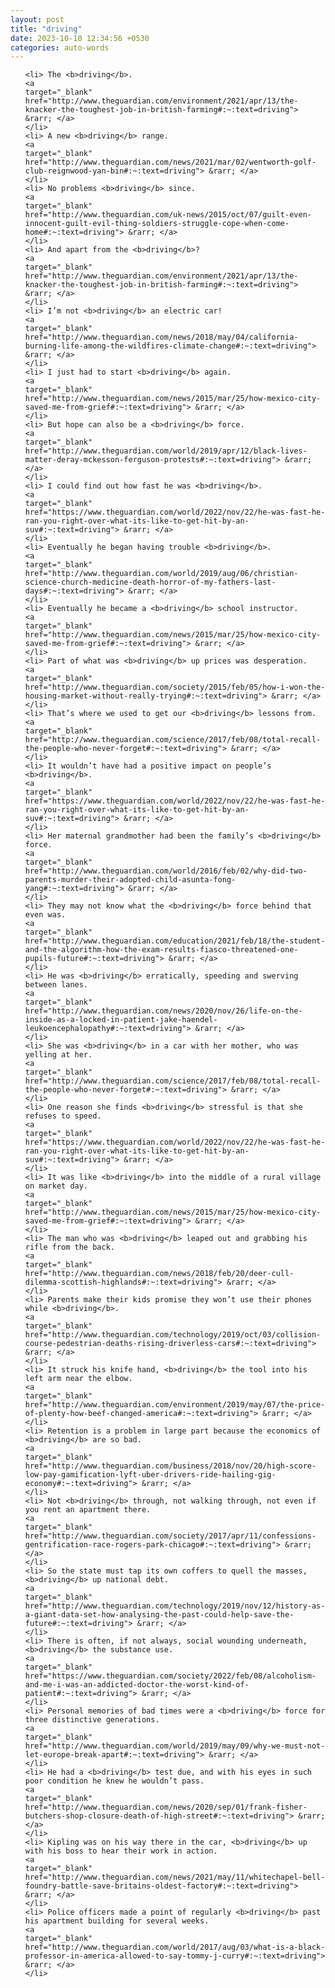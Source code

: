 ```yaml
---
layout: post
title: "driving"
date: 2023-10-10 12:34:56 +0530
categories: auto-words
---
```

<ol>

    <li> The <b>driving</b>.
    <a 
    target="_blank" 
    href="http://www.theguardian.com/environment/2021/apr/13/the-knacker-the-toughest-job-in-british-farming#:~:text=driving"> &rarr; </a>
    </li>
    <li> A new <b>driving</b> range.
    <a 
    target="_blank" 
    href="http://www.theguardian.com/news/2021/mar/02/wentworth-golf-club-reignwood-yan-bin#:~:text=driving"> &rarr; </a>
    </li>
    <li> No problems <b>driving</b> since.
    <a 
    target="_blank" 
    href="http://www.theguardian.com/uk-news/2015/oct/07/guilt-even-innocent-guilt-evil-thing-soldiers-struggle-cope-when-come-home#:~:text=driving"> &rarr; </a>
    </li>
    <li> And apart from the <b>driving</b>?
    <a 
    target="_blank" 
    href="http://www.theguardian.com/environment/2021/apr/13/the-knacker-the-toughest-job-in-british-farming#:~:text=driving"> &rarr; </a>
    </li>
    <li> I’m not <b>driving</b> an electric car!
    <a 
    target="_blank" 
    href="http://www.theguardian.com/news/2018/may/04/california-burning-life-among-the-wildfires-climate-change#:~:text=driving"> &rarr; </a>
    </li>
    <li> I just had to start <b>driving</b> again.
    <a 
    target="_blank" 
    href="http://www.theguardian.com/news/2015/mar/25/how-mexico-city-saved-me-from-grief#:~:text=driving"> &rarr; </a>
    </li>
    <li> But hope can also be a <b>driving</b> force.
    <a 
    target="_blank" 
    href="http://www.theguardian.com/world/2019/apr/12/black-lives-matter-deray-mckesson-ferguson-protests#:~:text=driving"> &rarr; </a>
    </li>
    <li> I could find out how fast he was <b>driving</b>.
    <a 
    target="_blank" 
    href="https://www.theguardian.com/world/2022/nov/22/he-was-fast-he-ran-you-right-over-what-its-like-to-get-hit-by-an-suv#:~:text=driving"> &rarr; </a>
    </li>
    <li> Eventually he began having trouble <b>driving</b>.
    <a 
    target="_blank" 
    href="http://www.theguardian.com/world/2019/aug/06/christian-science-church-medicine-death-horror-of-my-fathers-last-days#:~:text=driving"> &rarr; </a>
    </li>
    <li> Eventually he became a <b>driving</b> school instructor.
    <a 
    target="_blank" 
    href="http://www.theguardian.com/news/2015/mar/25/how-mexico-city-saved-me-from-grief#:~:text=driving"> &rarr; </a>
    </li>
    <li> Part of what was <b>driving</b> up prices was desperation.
    <a 
    target="_blank" 
    href="http://www.theguardian.com/society/2015/feb/05/how-i-won-the-housing-market-without-really-trying#:~:text=driving"> &rarr; </a>
    </li>
    <li> That’s where we used to get our <b>driving</b> lessons from.
    <a 
    target="_blank" 
    href="http://www.theguardian.com/science/2017/feb/08/total-recall-the-people-who-never-forget#:~:text=driving"> &rarr; </a>
    </li>
    <li> It wouldn’t have had a positive impact on people’s <b>driving</b>.
    <a 
    target="_blank" 
    href="https://www.theguardian.com/world/2022/nov/22/he-was-fast-he-ran-you-right-over-what-its-like-to-get-hit-by-an-suv#:~:text=driving"> &rarr; </a>
    </li>
    <li> Her maternal grandmother had been the family’s <b>driving</b> force.
    <a 
    target="_blank" 
    href="http://www.theguardian.com/world/2016/feb/02/why-did-two-parents-murder-their-adopted-child-asunta-fong-yang#:~:text=driving"> &rarr; </a>
    </li>
    <li> They may not know what the <b>driving</b> force behind that even was.
    <a 
    target="_blank" 
    href="http://www.theguardian.com/education/2021/feb/18/the-student-and-the-algorithm-how-the-exam-results-fiasco-threatened-one-pupils-future#:~:text=driving"> &rarr; </a>
    </li>
    <li> He was <b>driving</b> erratically, speeding and swerving between lanes.
    <a 
    target="_blank" 
    href="http://www.theguardian.com/news/2020/nov/26/life-on-the-inside-as-a-locked-in-patient-jake-haendel-leukoencephalopathy#:~:text=driving"> &rarr; </a>
    </li>
    <li> She was <b>driving</b> in a car with her mother, who was yelling at her.
    <a 
    target="_blank" 
    href="http://www.theguardian.com/science/2017/feb/08/total-recall-the-people-who-never-forget#:~:text=driving"> &rarr; </a>
    </li>
    <li> One reason she finds <b>driving</b> stressful is that she refuses to speed.
    <a 
    target="_blank" 
    href="https://www.theguardian.com/world/2022/nov/22/he-was-fast-he-ran-you-right-over-what-its-like-to-get-hit-by-an-suv#:~:text=driving"> &rarr; </a>
    </li>
    <li> It was like <b>driving</b> into the middle of a rural village on market day.
    <a 
    target="_blank" 
    href="http://www.theguardian.com/news/2015/mar/25/how-mexico-city-saved-me-from-grief#:~:text=driving"> &rarr; </a>
    </li>
    <li> The man who was <b>driving</b> leaped out and grabbing his rifle from the back.
    <a 
    target="_blank" 
    href="http://www.theguardian.com/news/2018/feb/20/deer-cull-dilemma-scottish-highlands#:~:text=driving"> &rarr; </a>
    </li>
    <li> Parents make their kids promise they won’t use their phones while <b>driving</b>.
    <a 
    target="_blank" 
    href="http://www.theguardian.com/technology/2019/oct/03/collision-course-pedestrian-deaths-rising-driverless-cars#:~:text=driving"> &rarr; </a>
    </li>
    <li> It struck his knife hand, <b>driving</b> the tool into his left arm near the elbow.
    <a 
    target="_blank" 
    href="http://www.theguardian.com/environment/2019/may/07/the-price-of-plenty-how-beef-changed-america#:~:text=driving"> &rarr; </a>
    </li>
    <li> Retention is a problem in large part because the economics of <b>driving</b> are so bad.
    <a 
    target="_blank" 
    href="http://www.theguardian.com/business/2018/nov/20/high-score-low-pay-gamification-lyft-uber-drivers-ride-hailing-gig-economy#:~:text=driving"> &rarr; </a>
    </li>
    <li> Not <b>driving</b> through, not walking through, not even if you rent an apartment there.
    <a 
    target="_blank" 
    href="http://www.theguardian.com/society/2017/apr/11/confessions-gentrification-race-rogers-park-chicago#:~:text=driving"> &rarr; </a>
    </li>
    <li> So the state must tap its own coffers to quell the masses, <b>driving</b> up national debt.
    <a 
    target="_blank" 
    href="http://www.theguardian.com/technology/2019/nov/12/history-as-a-giant-data-set-how-analysing-the-past-could-help-save-the-future#:~:text=driving"> &rarr; </a>
    </li>
    <li> There is often, if not always, social wounding underneath, <b>driving</b> the substance use.
    <a 
    target="_blank" 
    href="https://www.theguardian.com/society/2022/feb/08/alcoholism-and-me-i-was-an-addicted-doctor-the-worst-kind-of-patient#:~:text=driving"> &rarr; </a>
    </li>
    <li> Personal memories of bad times were a <b>driving</b> force for three distinctive generations.
    <a 
    target="_blank" 
    href="http://www.theguardian.com/world/2019/may/09/why-we-must-not-let-europe-break-apart#:~:text=driving"> &rarr; </a>
    </li>
    <li> He had a <b>driving</b> test due, and with his eyes in such poor condition he knew he wouldn’t pass.
    <a 
    target="_blank" 
    href="http://www.theguardian.com/news/2020/sep/01/frank-fisher-butchers-shop-closure-death-of-high-street#:~:text=driving"> &rarr; </a>
    </li>
    <li> Kipling was on his way there in the car, <b>driving</b> up with his boss to hear their work in action.
    <a 
    target="_blank" 
    href="http://www.theguardian.com/news/2021/may/11/whitechapel-bell-foundry-battle-save-britains-oldest-factory#:~:text=driving"> &rarr; </a>
    </li>
    <li> Police officers made a point of regularly <b>driving</b> past his apartment building for several weeks.
    <a 
    target="_blank" 
    href="http://www.theguardian.com/world/2017/aug/03/what-is-a-black-professor-in-america-allowed-to-say-tommy-j-curry#:~:text=driving"> &rarr; </a>
    </li>